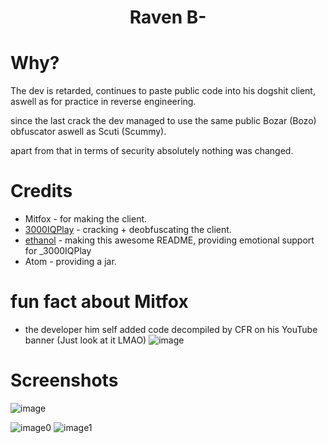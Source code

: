 <h1 align="center">Raven B-</h1>

# Why?
The dev is retarded, continues to paste public code into his dogshit client, aswell as for practice in reverse engineering.

since the last crack the dev managed to use the same public Bozar (Bozo) obfuscator aswell as Scuti (Scummy).

apart from that in terms of security absolutely nothing was changed.

[3000IQPlayA]: https://github.com/3000IQPlay
[ethanolA]: https://github.com/eurquake

# Credits
- Mitfox - for making the client.
- [3000IQPlay][3000IQPlayA] - cracking + deobfuscating the client.
- [ethanol][ethanolA] - making this awesome README, providing emotional support for _3000IQPlay
- Atom - providing a jar.

# fun fact about Mitfox
- the developer him self added code decompiled by CFR on his YouTube banner (Just look at it LMAO)
![image](https://github.com/Cool-Cracking-Team/ravenb-/assets/75604883/5e61c3f5-e4ad-470b-a47f-9b14911d4374)

# Screenshots
![image](https://github.com/Cool-Cracking-Team/ravenb-/blob/main/image.png)

![image0](https://github.com/Cool-Cracking-Team/ravenb-/blob/main/discord.png)
![image1](https://github.com/Cool-Cracking-Team/ravenb-/blob/main/image1.png)
